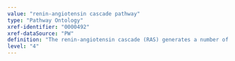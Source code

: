 ```yaml
---
value: "renin-angiotensin cascade pathway"
type: "Pathway Ontology"
xref-identifier: "0000492"
xref-dataSource: "PW"
definition: "The renin-angiotensin cascade (RAS) generates a number of bioactive peptides with diverse physiological and pathophysiological functions. RAS exerts vasoconstriction, vasodilation or vascular remodeling, cell proliferation or anti-proliferation effects, depending on which angiotensin peptide generates the signaling. Some of these features are also shared by the kallikrein-kinin system (KKS); the two systems can interact and cross-talk."
level: "4"
---
```

